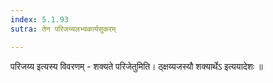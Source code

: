 ```yaml
---
index: 5.1.93
sutra: तेन परिजय्यलभ्यकार्यसुकरम्

---
```

 परिजय्य इत्यस्य विवरणम् - शक्यते परिजेतुमिति। ठ्क्षय्यजस्यौ शक्यार्थेऽ इत्ययादेशः ॥